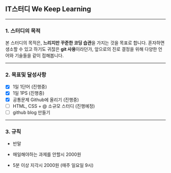 IT스터디 We Keep Learning
-------------------------

---

### 1. 스터디의 목적

본 스터디의 목적은, **느리지만 꾸준한 코딩 습관**을 가지는 것을 목표로 합니다. 혼자하면 생소할 수 있고 하기도 귀찮은 **git 사용**이라던가, 앞으로의 진로 결정을 위해 다양한 언어와 기술들을 같이 접해봅니다.

---

### 2. 목표및 달성사항

-	[x] 1일 1단어 (진행중)
-	[X] 1일 1PS (진행중)
-	[X] 공통문제 Github에 올리기 (진행중)
-	[ ] HTML, CSS + @ 소규모 스터디 (진행예정)
-	[ ] github blog 만들기

---

### 3. 규칙

-	반말

-	매일해야하는 과제를 안할시 2000원

-	5분 이상 지각시 2000원 (매주 일요일 9시)

